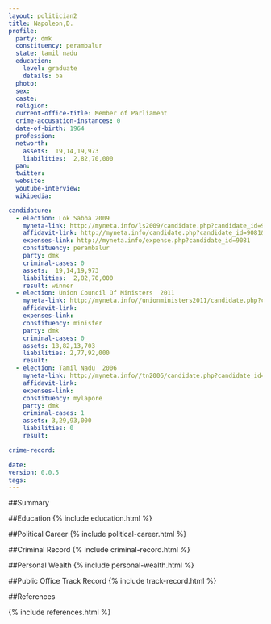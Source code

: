 ```yaml
---
layout: politician2
title: Napoleon,D.
profile: 
  party: dmk
  constituency: perambalur
  state: tamil nadu
  education: 
    level: graduate
    details: ba
  photo: 
  sex: 
  caste: 
  religion: 
  current-office-title: Member of Parliament
  crime-accusation-instances: 0
  date-of-birth: 1964
  profession: 
  networth: 
    assets:  19,14,19,973
    liabilities:  2,82,70,000
  pan: 
  twitter: 
  website: 
  youtube-interview: 
  wikipedia: 

candidature: 
  - election: Lok Sabha 2009
    myneta-link: http://myneta.info/ls2009/candidate.php?candidate_id=9081
    affidavit-link: http://myneta.info/candidate.php?candidate_id=9081&scan=original
    expenses-link: http://myneta.info/expense.php?candidate_id=9081
    constituency: perambalur 
    party: dmk
    criminal-cases: 0
    assets:  19,14,19,973
    liabilities:  2,82,70,000
    result: winner 
  - election: Union Council Of Ministers  2011
    myneta-link: http://myneta.info//unionministers2011/candidate.php?candidate_id=61
    affidavit-link: 
    expenses-link: 
    constituency: minister 
    party: dmk
    criminal-cases: 0
    assets: 18,82,13,703
    liabilities: 2,77,92,000
    result:  
  - election: Tamil Nadu  2006
    myneta-link: http://myneta.info//tn2006/candidate.php?candidate_id=27
    affidavit-link: 
    expenses-link: 
    constituency: mylapore 
    party: dmk
    criminal-cases: 1
    assets: 3,29,93,000
    liabilities: 0
    result:  

crime-record: 

date: 
version: 0.0.5
tags: 
---
```

##Summary


##Education
{% include education.html %}


##Political Career
{% include political-career.html %}


##Criminal Record
{% include criminal-record.html %}


##Personal Wealth
{% include personal-wealth.html %}


##Public Office Track Record
{% include track-record.html %}


##References


{% include references.html %}